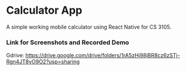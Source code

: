 # Calculator App
A simple working mobile calculator using React Native for CS 3105.


### Link for Screenshots and Recorded Demo
Gdrive: https://drive.google.com/drive/folders/1rA5zHj98jBR8cz6zSTj-Rgn4JT8yO9O2?usp=sharing 


